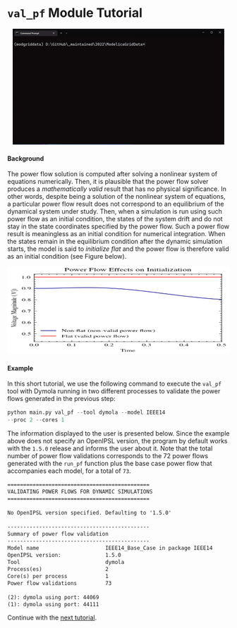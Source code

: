 `val_pf` Module Tutorial
===========================

<p align="center">
  <img src="figs/gif_val_pf-example.gif">
</p>

#### Background

The power flow solution is computed after solving a nonlinear system of equations numerically. Then, it is plausible that the power flow solver produces a _mathematically valid_ result that has no physical significance. In other words, despite being a solution of the nonlinear system of equations, a particular power flow result does not correspond to an equilibrium of the dynamical system under study. Then, when a simulation is run using such power flow as an initial condition, the states of the system drift and do not stay in the state coordinates specified by the power flow. Such a power flow result is meaningless as an initial condition for numerical integration. When the states remain in the equilibrium condition after the dynamic simulation starts, the model is said to _initialize flat_ and the power flow is therefore valid as an initial condition (see Figure below).

<p align="center">
  <img width="600" height="200" src="figs/fig_initialization-data.png">
</p>

#### Example

In this short tutorial, we use the following command to execute the `val_pf` tool with Dymola running in two different processes to validate the power flows generated in the previous step:

```python
python main.py val_pf --tool dymola --model IEEE14
--proc 2 --cores 1
```

The information displayed to the user is presented below. Since the example above does not specify an OpenIPSL version, the program by default works with the `1.5.0` release and informs the user about it. Note that the total number of power flow validations corresponds to the 72 power flows generated with the `run_pf` function plus the base case power flow that accompanies each model, for a total of `73`.

```
=============================================
VALIDATING POWER FLOWS FOR DYNAMIC SIMULATIONS
=============================================

No OpenIPSL version specified. Defaulting to '1.5.0'

---------------------------------------------
Summary of power flow validation
---------------------------------------------
Model name                     IEEE14_Base_Case in package IEEE14
OpenIPSL version:              1.5.0
Tool                           dymola              
Process(es)                    2                   
Core(s) per process            1                   
Power flow validations         73                  

(2): dymola using port: 44069
(1): dymola using port: 44111
```

Continue with the [next tutorial](tutorial_run_sim.md).
